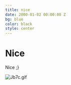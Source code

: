 ```yaml
---
title: nice
date: 2000-01-02 00:00:00 Z
bg: blue
color: black
style: center
---
```


# Nice

Nice ;}

![Jb7c.gif](/uploads/Jb7c.gif)